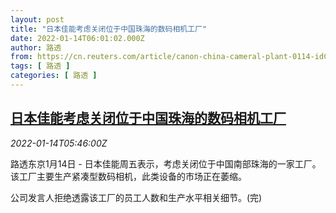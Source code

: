 ```yaml
---
layout: post
title: "日本佳能考虑关闭位于中国珠海的数码相机工厂"
date: 2022-01-14T06:01:02.000Z
author: 路透
from: https://cn.reuters.com/article/canon-china-cameral-plant-0114-idCNKBS2JO0CY
tags: [ 路透 ]
categories: [ 路透 ]
---
```

<!--1642140062000-->
[日本佳能考虑关闭位于中国珠海的数码相机工厂](https://cn.reuters.com/article/canon-china-cameral-plant-0114-idCNKBS2JO0CY)
------

<div>
<div><i>2022-01-14T05:46:00Z</i></div><p>路透东京1月14日 - 日本佳能周五表示，考虑关闭位于中国南部珠海的一家工厂。该工厂主要生产紧凑型数码相机，此类设备的市场正在萎缩。</p><p>公司发言人拒绝透露该工厂的员工人数和生产水平相关细节。(完)</p>
</div>
